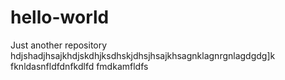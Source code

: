 # hello-world
Just another repository
hdjshadjhsajkhdjskdhjksdhskjdhsjhsajkhsagnklagnrgnlagdgdg]k
fknldasnfldfdnfkdlfd
fmdkamfldfs

